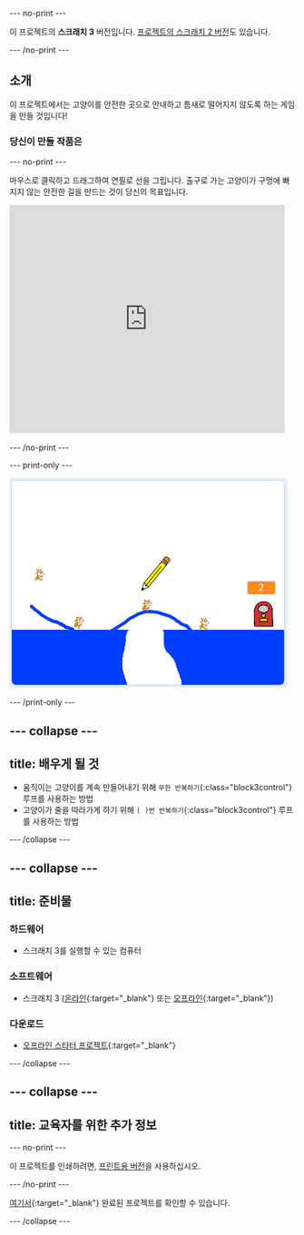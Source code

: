 --- no-print ---

이 프로젝트의 **스크래치 3** 버전입니다. [프로젝트의 스크래치 2 버전](https://projects.raspberrypi.org/ko-KR/projects/cats-scratch2)도 있습니다.

--- /no-print ---

## 소개

이 프로젝트에서는 고양이를 안전한 곳으로 안내하고 틈새로 떨어지지 않도록 하는 게임을 만들 것입니다!

### 당신이 만들 작품은

--- no-print ---

마우스로 클릭하고 드래그하여 연필로 선을 그립니다. 출구로 가는 고양이가 구멍에 빠지지 않는 안전한 길을 만드는 것이 당신의 목표입니다.

<div class="scratch-preview">
  <iframe allowtransparency="true" width="485" height="402" src="https://scratch.mit.edu/projects/embed/382683074/?autostart=false" frameborder="0" scrolling="no"></iframe>
</div>

--- /no-print ---

--- print-only ---

![완성된 '고양이'](images/cats-finished.png)

--- /print-only ---

--- collapse ---
---
title: 배우게 될 것
---

+ 움직이는 고양이를 계속 만들어내기 위해 `무한 반복하기`{:class="block3control"} 루프를 사용하는 방법
+ 고양이가 줄을 따라가게 하기 위해 `( )번 반복하기`{:class="block3control"} 루프를 사용하는 방법

--- /collapse ---

--- collapse ---
---
title: 준비물
---

### 하드웨어

+ 스크래치 3를 실행할 수 있는 컴퓨터

### 소프트웨어

+ 스크래치 3 ([온라인](http://rpf.io/scratchon){:target="_blank"} 또는 [오프라인](http://rpf.io/scratchoff){:target="_blank"})

### 다운로드

+ [오프라인 스타터 프로젝트](http://rpf.io/p/ko-KR/cats-go){:target="_blank"}

--- /collapse ---

--- collapse ---
---
title: 교육자를 위한 추가 정보
---

--- no-print ---

이 프로젝트를 인쇄하려면, [프린트용 버전](https://projects.raspberrypi.org/ko-KR/projects/cats/print)을 사용하십시오. 

--- /no-print ---

[여기서](http://rpf.io/p/ko-KR/cats-get){:target="_blank"} 완료된 프로젝트를 확인할 수 있습니다.

--- /collapse ---